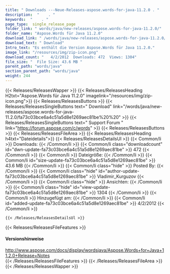 ```yaml
---
title: " Downloads ---Neue-Releases-aspose.words-for-java-11.2.0 . "
description:  "    . " 
keywords:  "    . " 
page_type:  single_release_page
folder_link: " words/java/new-releases/aspose.words-for-java-11.2.0/"
folder_name: "Aspose.Words für Java 11.2.0"
download_link: " /words/java/new-releases/aspose.words-for-java-11.2.0/fa73c03bce6a4c51a5d8e1269aec81be"
download_text: " Download"
Intro_text: "Es enthält die Version Aspose.Words für Java 11.2.0."
image_link: "/resources/img/zip-icon.png"
download_count: "   4/2/2012  Downloads: 472  Views: 1304"
file_size: "  File Size: 43.6 MB "
parent_path: "words/java"
section_parent_path: "words/java"
weight: 244
---
```


{{< Releases/ReleasesWapper >}}
  {{< Releases/ReleasesHeading H2txt="Aspose.Words für Java 11.2.0" imagelink="/resources/img/zip-icon.png">}}
  {{< Releases/ReleasesButtons >}}
    {{< Releases/ReleasesSingleButtons text=" Download" link="/words/java/new-releases/aspose.words-for-java-11.2.0/fa73c03bce6a4c51a5d8e1269aec81be%20%20" >}}
    {{< Releases/ReleasesSingleButtons text=" Support Forum " link="https://forum.aspose.com/c/words" >}}
  {{< Releases/ReleasesButtons >}}
  {{< Releases/ReleasesFileArea >}}
    {{< Releases/ReleasesHeading h4txt="Dateidetails">}}
    {{< Releases/ReleasesDetailsUl >}}
            {{< Common/li >}} Downloads: {{< /Common/li >}}
      {{< Common/li class="downloadcount" id="dwn-update-fa73c03bce6a4c51a5d8e1269aec81be" >}} 472 {{< /Common/li >}}
      {{< Common/li >}} Dateigröße: {{< /Common/li >}}
      {{< Common/li id="size-update-fa73c03bce6a4c51a5d8e1269aec81be" >}} 43.6 MB {{< /Common/li >}} 
      {{< Common/li  class="hide" >}} Posted By: {{< /Common/li >}} 
      {{< Common/li class="hide" id="author-update-fa73c03bce6a4c51a5d8e1269aec81be" >}} Vladimir_Kurguzov {{< /Common/li >}}
      {{< Common/li class="hide" >}} Ansichten: {{< /Common/li >}}
      {{< Common/li class="hide" id="view-update-fa73c03bce6a4c51a5d8e1269aec81be" >}} 1304 {{< /Common/li >}}
      {{< Common/li >}} Hinzugefügt am: {{< /Common/li >}}
      {{< Common/li id="added-update-fa73c03bce6a4c51a5d8e1269aec81be" >}} 4/2/2012 {{< /Common/li >}} 

    {{< /Releases/ReleasesDetailsUl >}}

  {{< Releases/ReleasesFileFeatures >}}
      <h4>Versionshinweise</h4><div> <a href="http://www.aspose.com/docs/display/wordsjava/Aspose.Words+for+Java+11.2.0+Release+Notes">http://www.aspose.com/docs/display/wordsjava/Aspose.Words+for+Java+11.2.0+Release+Notes</a></div>
  {{< /Releases/ReleasesFileFeatures >}}
 {{< /Releases/ReleasesFileArea >}}
{{< /Releases/ReleasesWapper >}}



